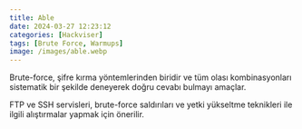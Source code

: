 ```yaml
---
title: Able
date: 2024-03-27 12:23:12 
categories: [Hackviser]
tags: [Brute Force, Warmups]  
image: /images/able.webp
---
```


Brute-force, şifre kırma yöntemlerinden biridir ve tüm olası kombinasyonları sistematik bir şekilde deneyerek doğru cevabı bulmayı amaçlar.

FTP ve SSH servisleri, brute-force saldırıları ve yetki yükseltme teknikleri ile ilgili alıştırmalar yapmak için önerilir.
